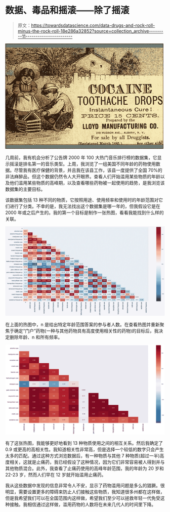 # 数据、毒品和摇滚——除了摇滚

> 原文：<https://towardsdatascience.com/data-drugs-and-rock-roll-minus-the-rock-roll-18e286a32852?source=collection_archive---------11----------------------->

![](img/25fca920294d696bd2c47d5be26471ae.png)

几周前，我有机会分析了公告牌 2000 年 100 大热门音乐排行榜的数据集，它显示摇滚是排名第一的音乐类型。上周，我浏览了一组美国不同年龄的药物使用数据。尽管我有医疗保健的背景，并且我在该县工作，该县一度提供了全国 70%的非法麻醉品，但这个数据仍然令人大开眼界。查看人们开始滥用某些物质的年龄以及他们滥用某些物质的高峰期，以及查看哪些药物被一起使用的趋势，是我浏览该数据集的主要目标。

该数据集包括 13 种不同的物质，它按照用途、使用频率和使用时的年龄范围对它们进行了分类。不幸的是，我无法找出这个数据集是哪一年的，但我假设它是在 2000 年或之后产生的。我的第一个目标是制作一张热图，看看我能找到什么样的关联。

![](img/496bf2a4537c092b32d82f75566763de.png)

在上面的热图中，n 是给出特定年龄范围答案的参与者人数。在查看热图并重新聚焦于确定“门户”药物(一种与其他药物具有高度使用相关性的药物)的目标后，我决定删除年龄、n 和所有频率。

![](img/4ce0344d84fb4c592ad36a09f698d2d7.png)

有了这张热图，我能够更好地看到 13 种物质使用之间的相互关系。然后我确定了 0.9 或更高的高相关性。我知道相关性非常高，但是选择一个较低的数字只会产生太多的匹配。通过这种方式浏览数据后，有一种物质与其他 7 种物质(超过一半)高度相关，这就是止痛药，我已经假设了这种情况，因为它们非常容易被人得到并与其他物质混合。此外，我查看了止痛药使用的高峰年龄范围，我的年龄为 20 岁和 22-23 岁，然而人们早在 12 岁就开始滥用止痛药。

我从这些数据中发现的信息非常令人不安，显示了药物滥用问题是多么的猖獗。很明显，需要设置更多的障碍来防止人们接触这些物质，我知道很多州都在这样做，但是我希望我们可以在全国范围内这样做，希望我们至少可以拯救年轻一代免受这种接触。我相信通过这样做，滥用药物的人数将在未来几代人的时间里下降。